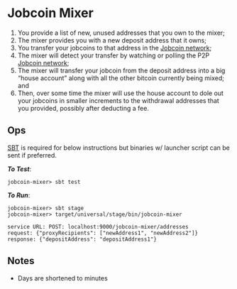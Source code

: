 # Jobcoin Mixer
1. You provide a list of new, unused addresses that you own to the mixer;
2. The mixer provides you with a new deposit address that it owns;
3. You transfer your jobcoins to that address in the [Jobcoin network](https://jobcoin.gemini.com/vendetta);
4. The mixer will detect your transfer by watching or polling the P2P [Jobcoin network](https://jobcoin.gemini.com/vendetta);
5. The mixer will transfer your jobcoin from the deposit address into a big “house account” along with all the other bitcoin currently being mixed; and
6. Then, over some time the mixer will use the house account to dole out your jobcoins in smaller increments to the withdrawal addresses that you provided, possibly after deducting a fee.

## Ops

[SBT](https://www.scala-sbt.org/) is required for below instructions but binaries w/ launcher script can be sent if preferred.

***To Test***: 

```
jobcoin-mixer> sbt test
```

***To Run***:

```
jobcoin-mixer> sbt stage
jobcoin-mixer> target/universal/stage/bin/jobcoin-mixer
```
```
service URL: POST: localhost:9000/jobcoin-mixer/addresses
request: {"proxyRecipients": ["newAddress1", "newAddress2"]}
response: {"depositAddress": "depositAddress1"}
```
## Notes
- Days are shortened to minutes
